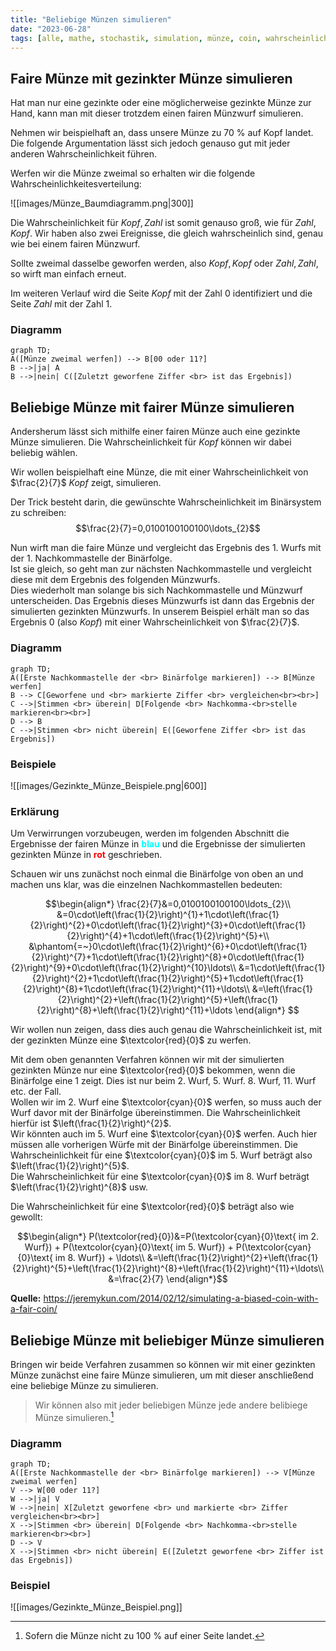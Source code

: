 ```yaml
---
title: "Beliebige Münzen simulieren"
date: "2023-06-28"
tags: [alle, mathe, stochastik, simulation, münze, coin, wahrscheinlichkeit, gezinkt, biased, baumdiagramm ]
---
```


## Faire Münze mit gezinkter Münze simulieren 

Hat man nur eine gezinkte oder eine möglicherweise gezinkte Münze zur Hand, kann man mit dieser trotzdem einen fairen Münzwurf simulieren.

Nehmen wir beispielhaft an, dass unsere Münze zu 70&nbsp;% auf Kopf landet. Die folgende Argumentation lässt sich jedoch genauso gut mit jeder anderen Wahrscheinlichkeit führen.

Werfen wir die Münze zweimal so erhalten wir die folgende Wahrscheinlichkeitesverteilung:

![[images/Münze_Baumdiagramm.png|300]]

Die Wahrscheinlichkeit für $Kopf, Zahl$ ist somit genauso groß, wie für $Zahl, Kopf$. Wir haben also zwei Ereignisse, die gleich wahrscheinlich sind, genau wie bei einem fairen Münzwurf. 

Sollte zweimal dasselbe geworfen werden, also $Kopf, Kopf$ oder $Zahl, Zahl$, so wirft man einfach erneut.

Im weiteren Verlauf wird die Seite $Kopf$ mit der Zahl $0$ identifiziert und die Seite $Zahl$ mit der Zahl $1$.

### Diagramm

```mermaid
graph TD;
A([Münze zweimal werfen]) --> B[00 oder 11?]
B -->|ja| A 
B -->|nein| C([Zuletzt geworfene Ziffer <br> ist das Ergebnis])
```

## Beliebige Münze mit fairer Münze simulieren 

Andersherum lässt sich mithilfe einer fairen Münze auch eine gezinkte Münze simulieren. Die Wahrscheinlichkeit für $Kopf$ können wir dabei beliebig wählen.

Wir wollen beispielhaft eine Münze, die mit einer Wahrscheinlichkeit von $\frac{2}{7}$ $Kopf$ zeigt, simulieren.

Der Trick besteht darin, die gewünschte Wahrscheinlichkeit im Binärsystem zu schreiben: 
$$\frac{2}{7}=0,0100100100100\ldots_{2}$$

Nun wirft man die faire Münze und vergleicht das Ergebnis des 1. Wurfs mit der 1. Nachkommastelle der Binärfolge.<br>
Ist sie gleich, so geht man zur nächsten Nachkommastelle und vergleicht diese mit dem Ergebnis des folgenden Münzwurfs.<br>
Dies wiederholt man solange bis sich Nachkommastelle und Münzwurf unterscheiden. Das Ergebnis dieses Münzwurfs ist dann das Ergebnis der simulierten gezinkten Münzwurfs.
In unserem Beispiel erhält man so das Ergebnis $0$ (also $Kopf$) mit einer Wahrscheinlichkeit von $\frac{2}{7}$.


### Diagramm

```mermaid
graph TD;
A([Erste Nachkommastelle der <br> Binärfolge markieren]) --> B[Münze werfen]
B --> C[Geworfene und <br> markierte Ziffer <br> vergleichen<br><br>]
C -->|Stimmen <br> überein| D[Folgende <br> Nachkomma-<br>stelle markieren<br><br>]
D --> B 
C -->|Stimmen <br> nicht überein| E([Geworfene Ziffer <br> ist das Ergebnis])
```

### Beispiele

![[images/Gezinkte_Münze_Beispiele.png|600]]

### Erklärung

Um Verwirrungen vorzubeugen, werden im folgenden Abschnitt die Ergebnisse der fairen Münze in <font color="cyan"> **blau** </font> und die Ergebnisse der simulierten gezinkten Münze in <font color="red"> **rot** </font> geschrieben.

Schauen wir uns zunächst noch einmal die Binärfolge von oben an und machen uns klar, was die einzelnen Nachkommastellen bedeuten:

$$\begin{align*}
\frac{2}{7}&=0,0100100100100\ldots_{2}\\
&=0\cdot\left(\frac{1}{2}\right)^{1}+1\cdot\left(\frac{1}{2}\right)^{2}+0\cdot\left(\frac{1}{2}\right)^{3}+0\cdot\left(\frac{1}{2}\right)^{4}+1\cdot\left(\frac{1}{2}\right)^{5}+\\
&\phantom{=~}0\cdot\left(\frac{1}{2}\right)^{6}+0\cdot\left(\frac{1}{2}\right)^{7}+1\cdot\left(\frac{1}{2}\right)^{8}+0\cdot\left(\frac{1}{2}\right)^{9}+0\cdot\left(\frac{1}{2}\right)^{10}\ldots\\
&=1\cdot\left(\frac{1}{2}\right)^{2}+1\cdot\left(\frac{1}{2}\right)^{5}+1\cdot\left(\frac{1}{2}\right)^{8}+1\cdot\left(\frac{1}{2}\right)^{11}+\ldots\\
&=\left(\frac{1}{2}\right)^{2}+\left(\frac{1}{2}\right)^{5}+\left(\frac{1}{2}\right)^{8}+\left(\frac{1}{2}\right)^{11}+\ldots
\end{align*}
$$

Wir wollen nun zeigen, dass dies auch genau die Wahrscheinlichkeit ist, mit der gezinkten Münze eine $\textcolor{red}{0}$ zu werfen. 

Mit dem oben genannten Verfahren können wir mit der simulierten gezinkten Münze nur eine $\textcolor{red}{0}$ bekommen, wenn die Binärfolge eine $1$ zeigt. Dies ist nur beim 2. Wurf, 5. Wurf. 8. Wurf, 11. Wurf etc. der Fall.<br>
Wollen wir im 2. Wurf eine $\textcolor{cyan}{0}$ werfen, so muss auch der Wurf davor mit der Binärfolge übereinstimmen. Die Wahrscheinlichkeit hierfür ist $\left(\frac{1}{2}\right)^{2}$.<br>
Wir könnten auch im 5. Wurf eine $\textcolor{cyan}{0}$ werfen. Auch hier müssen alle vorherigen Würfe mit der Binärfolge übereinstimmen. Die Wahrscheinlichkeit für eine $\textcolor{cyan}{0}$ im 5. Wurf beträgt also $\left(\frac{1}{2}\right)^{5}$.<br>
Die Wahrscheinlichkeit für eine $\textcolor{cyan}{0}$ im 8. Wurf beträgt $\left(\frac{1}{2}\right)^{8}$ usw.

Die Wahrscheinlichkeit für eine $\textcolor{red}{0}$ beträgt also wie gewollt:

$$\begin{align*}
P(\textcolor{red}{0})&=P(\textcolor{cyan}{0}\text{ im 2. Wurf}) + P(\textcolor{cyan}{0}\text{ im 5. Wurf}) + P(\textcolor{cyan}{0}\text{ im 8. Wurf}) + \ldots\\
&=\left(\frac{1}{2}\right)^{2}+\left(\frac{1}{2}\right)^{5}+\left(\frac{1}{2}\right)^{8}+\left(\frac{1}{2}\right)^{11}+\ldots\\
&=\frac{2}{7}
\end{align*}$$



**Quelle:** https://jeremykun.com/2014/02/12/simulating-a-biased-coin-with-a-fair-coin/

## Beliebige Münze mit beliebiger Münze simulieren 

Bringen wir beide Verfahren zusammen so können wir mit einer gezinkten Münze zunächst eine faire Münze simulieren, um mit dieser anschließend eine beliebige Münze zu simulieren.

>Wir können also mit jeder beliebigen Münze jede andere belibiege Münze simulieren.[^1]

### Diagramm

```mermaid
graph TD;
A([Erste Nachkommastelle der <br> Binärfolge markieren]) --> V[Münze zweimal werfen]
V --> W[00 oder 11?]
W -->|ja| V
W -->|nein| X[Zuletzt geworfene <br> und markierte <br> Ziffer vergleichen<br><br>]
X -->|Stimmen <br> überein| D[Folgende <br> Nachkomma-<br>stelle markieren<br><br>]
D --> V 
X -->|Stimmen <br> nicht überein| E([Zuletzt geworfene <br> Ziffer ist das Ergebnis])
```

### Beispiel

![[images/Gezinkte_Münze_Beispiel.png]]

[^1]: Sofern die Münze nicht zu 100 % auf einer Seite landet.